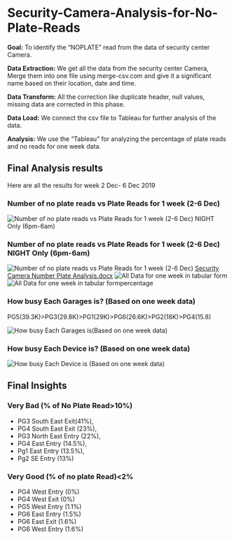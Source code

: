 # Security-Camera-Analysis-for-No-Plate-Reads

**Goal:** To identify the “NOPLATE” read from the data of security center Camera.

**Data Extraction:** We get all the data from the security center Camera, Merge them into one file using merge-csv.com and give it a significant name based on their location, date and time.

**Data Transform:** All the correction like duplicate header, null values, missing data are corrected in this phase.

**Data Load:** We connect the csv file to Tableau for further analysis of the data.

**Analysis:** We use the “Tableau” for analyzing the percentage of plate reads and no reads for one week data.

 

## **Final Analysis results**

Here are all the results for week 2 Dec- 6 Dec 2019

### Number of no plate reads vs Plate Reads for 1 week (2-6 Dec)

![Number of no plate reads vs Plate Reads for 1 week (2-6 Dec) NIGHT Only (6pm-6am)](https://user-images.githubusercontent.com/35782113/71551918-5339a300-29bf-11ea-8807-975d28121945.png)

 

### **Number of no plate reads vs Plate Reads for 1 week (2-6 Dec) NIGHT Only (6pm-6am)**



![Number of no plate reads vs Plate Reads for 1 week (2-6 Dec)](https://user-images.githubusercontent.com/35782113/71551919-5339a300-29bf-11ea-946c-083c5046b143.png)
[Security Camera Number Plate Analysis.docx](https://github.com/rajenderk18/Panther-Calculator/files/4007717/Security.Camera.Number.Plate.Analysis.docx)
![All Data for one week in tabular form](https://user-images.githubusercontent.com/35782113/71551920-53d23980-29bf-11ea-8397-8c3cbb3e78b2.png)
![All Data for one week in tabular formpercentage](https://user-images.githubusercontent.com/35782113/71551921-53d23980-29bf-11ea-8e25-5971641a325e.png)

 

### How busy Each Garages is? (Based on one week data)

PG5(39.3K)>PG3(29.8K)>PG1(29K)>PG6(26.6K)>PG2(18K)>PG4(15.8)

 ![How busy Each Garages is(Based on one week data)](https://user-images.githubusercontent.com/35782113/71551917-5339a300-29bf-11ea-8341-5f83e5b3505c.png)



### How busy Each Device is? (Based on one week data)

![How busy Each Device is (Based on one week data)](https://user-images.githubusercontent.com/35782113/71551922-53d23980-29bf-11ea-9f44-de753a91ca6f.png)

 

## **Final Insights**

 

### **Very Bad (% of No Plate Read>10%)**

- PG3 South East      Exit(41%),
-  PG4      South East Exit (23%),
-  PG3      North East Entry (22%),
- PG4 East Entry      (14.5%),
-  Pg1 East      Entry (13.5%),
-  Pg2 SE      Entry (13%)

 

### **Very Good (% of no plate Read)<2%**

- PG4 West Entry      (0%)
- PG4 West Exit      (0%)
- PG5 West Entry      (1.1%)
- PG6 East Entry      (1.5%)
- PG6 East Exit      (1.6%)
- PG6 West Entry      (1.6%)

 

 